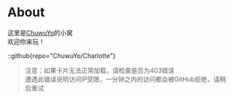 # About
这里是[ChuwuYo](https://github.com/ChuwuYo)的小窝  
欢迎你来玩！

::github{repo="ChuwuYo/Charlotte"}

> 注意：如果卡片无法正常加载，请检查是否为403错误  
> 遭遇此错误说明访问IP受限，一分钟之内的访问都会被GitHub拒绝，请稍后重试